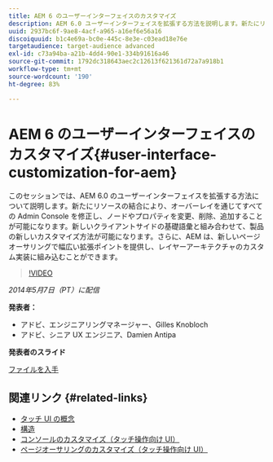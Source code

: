 ```yaml
---
title: AEM 6 のユーザーインターフェイスのカスタマイズ
description: AEM 6.0 ユーザーインターフェイスを拡張する方法を説明します。新たにリソースの結合により、オーバーレイを通じてすべての Admin Console を修正し、ノードやプロパティを変更、削除、追加することが可能になります。
uuid: 2937bc6f-9ae8-4acf-a965-a16ef6e56a16
discoiquuid: b1c4e69a-bc0e-445c-8e3e-c03ead18e76e
targetaudience: target-audience advanced
exl-id: c73a94ba-a21b-4dd4-90e1-334b91616a46
source-git-commit: 1792dc318643aec2c12613f621361d72a7a918b1
workflow-type: tm+mt
source-wordcount: '190'
ht-degree: 83%

---
```


# AEM 6 のユーザーインターフェイスのカスタマイズ{#user-interface-customization-for-aem}

このセッションでは、AEM 6.0 のユーザーインターフェイスを拡張する方法について説明します。新たにリソースの結合により、オーバーレイを通じてすべての Admin Console を修正し、ノードやプロパティを変更、削除、追加することが可能になります。新しいクライアントサイドの基礎語彙と組み合わせて、製品の新しいカスタマイズ方法が可能になります。さらに、AEM は、新しいページオーサリングで幅広い拡張ポイントを提供し、レイヤーアーキテクチャのカスタム実装に組み込むことができます。

>[!VIDEO](https://video.tv.adobe.com/v/19519/?quality=9)

*2014年5月7日（PT）に配信*

**発表者：**

* アドビ、エンジニアリングマネージャー、Gilles Knobloch
* アドビ、シニア UX エンジニア、Damien Antipa

**発表者のスライド**

[ファイルを入手](assets/user-interface-customization-for-aem6.pdf)

## 関連リンク {#related-links}

* [タッチ UI の概念](https://docs.adobe.com/docs/en/aem/6-0/develop/the-basics/touch-ui-concepts.html)
* [構造](https://docs.adobe.com/docs/en/aem/6-0/develop/the-basics/touch-ui-structure.html)
* [コンソールのカスタマイズ（タッチ操作向け UI）](https://docs.adobe.com/docs/en/aem/6-0/develop/extending/customizing-consoles-touch.html)
* [ページオーサリングのカスタマイズ（タッチ操作向け UI）](https://docs.adobe.com/docs/en/aem/6-0/develop/extending/customizing-page-authoring-touch.html)
